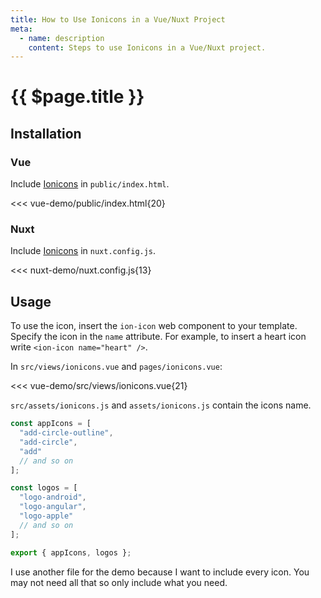 ```yaml
---
title: How to Use Ionicons in a Vue/Nuxt Project
meta:
  - name: description
    content: Steps to use Ionicons in a Vue/Nuxt project.
---
```


# {{ $page.title }}

<start-tutorial demo="ionicons" />

## Installation

### Vue

Include [Ionicons](https://github.com/ionic-team/ionicons) in `public/index.html`.

<<< vue-demo/public/index.html{20}

### Nuxt

Include [Ionicons](https://github.com/ionic-team/ionicons) in `nuxt.config.js`.

<<< nuxt-demo/nuxt.config.js{13}

## Usage

To use the icon, insert the `ion-icon` web component to your template. Specify the icon in the `name` attribute. For example, to insert a heart icon write `<ion-icon name="heart" />`.

In `src/views/ionicons.vue` and `pages/ionicons.vue`:

<<< vue-demo/src/views/ionicons.vue{21}

`src/assets/ionicons.js` and `assets/ionicons.js` contain the icons name.

```js
const appIcons = [
  "add-circle-outline",
  "add-circle",
  "add"
  // and so on
];

const logos = [
  "logo-android",
  "logo-angular",
  "logo-apple"
  // and so on
];

export { appIcons, logos };
```

I use another file for the demo because I want to include every icon. You may not need all that so only include what you need.